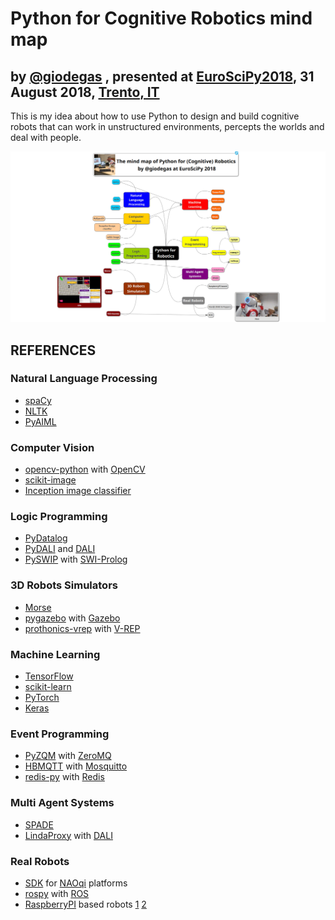 # Python for Cognitive Robotics mind map

## by [@giodegas](http://twitter.com/giodegas) , presented at [EuroSciPy2018](http://www.euroscipy.org/2018/), 31 August 2018, [Trento, IT](http://en.wikipedia.org/wiki/Trento)

This is my idea about how to use Python to design and build cognitive robots that can work in unstructured environments, percepts the worlds and deal with people.

![Python for Cognitive Robotics Mind Map](PythonForCognitiveRobotics.png)

## REFERENCES

### Natural Language Processing

* [spaCy](http://spacy.io)
* [NLTK](http://www.nltk.org)
* [PyAIML](http://github.com/cdwfs/pyaiml)

### Computer Vision

* [opencv-python](http://github.com/skvark/opencv-python) with [OpenCV](http://opencv.org)
* [scikit-image](http://scikit-image.org)
* [Inception image classifier](http://www.tensorflow.org/tutorials/images/image_recognition)

### Logic Programming

* [PyDatalog](http://sites.google.com/site/pydatalog/home)
* [PyDALI](http://github.com/AAAI-DISIM-UnivAQ/PyDALI) and [DALI](http://github.com/AAAI-DISIM-UnivAQ/DALI)
* [PySWIP](http://github.com/yuce/pyswip) with [SWI-Prolog](http://www.swi-prolog.org)

### 3D Robots Simulators

* [Morse](http://www.openrobots.org/wiki/morse)
* [pygazebo](http://github.com/jpieper/pygazebo) with [Gazebo](http://gazebosim.org)
* [prothonics-vrep](http://github.com/AAAI-DISIM-UnivAQ/prothonics-vrep) with [V-REP](http://www.coppeliarobotics.com)

### Machine Learning

* [TensorFlow](http://www.tensorflow.org)
* [scikit-learn](http://scikit-learn.org)
* [PyTorch](http://pytorch.org)
* [Keras](http://keras.io)

### Event Programming

* [PyZQM](http://zeromq.org/bindings:python) with [ZeroMQ](http://zeromq.org)
* [HBMQTT](http://github.com/beerfactory/hbmqtt) with [Mosquitto](http://mosquitto.org)
* [redis-py](http://github.com/andymccurdy/redis-py) with [Redis](http://redis.io)

### Multi Agent Systems

* [SPADE](http://github.com/javipalanca/SPADE)
* [LindaProxy](http://github.com/AAAI-DISIM-UnivAQ/LindaProxy) with [DALI](http://github.com/AAAI-DISIM-UnivAQ/DALI)

### Real Robots

* [SDK](http://doc.aldebaran.com/2-8/dev/python/install_guide.html) for [NAOqi](http://doc.aldebaran.com/2-8/index_dev_guide.html) platforms
* [rospy](http://wiki.ros.org/rospy) with [ROS](http://www.ros.org)
* [RaspberryPI](http://www.raspberrypi.org) based robots [1](http://github.com/nasa-jpl/open-source-rover) [2](http://www.researchgate.net/publication/289108931_Open_Source_Mobile_Robot_with_Raspberry_Pi)
